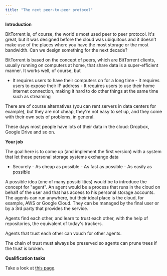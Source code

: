 ```yaml
---
title: "The next peer-to-peer protocol"
---
```


 **Introduction**

BitTorrent is, of course, the world's most used peer to peer protocol.
It's great, but it was designed before the cloud was ubiquitous and it
doesn't make use of the places where you have the most storage or the
most bandwidth. Can we design something for the next decade?

BitTorrent is based on the concept of peers, which are BitTorrent
clients, usually running on computers at home, that share data is a
super-efficient manner. It works well, of course, but

- It requires users to have their computers on for a long time - It
requires users to expose their IP address - It requires users to use
their home internet connection, making it hard to do other things at the
same time such as streaming

There are of course alternatives (you can rent servers in data centers
for example), but they are not cheap, they're not easy to set up, and
they come with their own sets of problems, in general.

These days most people have lots of their data in the cloud: Dropbox,
Google Drive and so on.

 **Your job**

The goal here is to come up (and implement the first version) with a
system that let those personal storage systems exchange data

- Securely - As cheap as possible - As fast as possible -
As easily as possible

A possible idea (one of many possibilities) would be to introduce the
concept for "agent". An agent would be a process that runs in the
cloud on behalf of the user and that has access to his personal storage
accounts. The agents can run anywhere, but their ideal place is the
cloud, for example, AWS or Google Cloud. They can be managed by the
final user or by a 3rd party that provides the service.

Agents find each other, and learn to trust each other, with the help of
repositories, the equivalent of today's trackers.

Agents that trust each other can vouch for other agents.

The chain of trust must always be preserved so agents can prune trees if
the trust is broken.

 **Qualification tasks**

Take a look at [this page](/public/gsoc/takehome).
